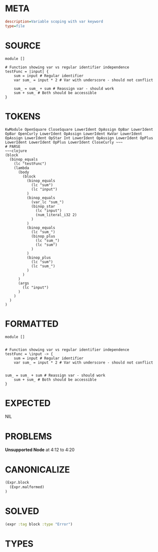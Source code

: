 # META
~~~ini
description=Variable scoping with var keyword
type=file
~~~
# SOURCE
~~~roc
module []

# Function showing var vs regular identifier independence
testFunc = |input| {
	sum = input # Regular identifier
	var sum_ = input * 2 # Var with underscore - should not conflict

	sum_ = sum_ + sum # Reassign var - should work
	sum + sum_ # Both should be accessible
}
~~~
# TOKENS
~~~text
KwModule OpenSquare CloseSquare LowerIdent OpAssign OpBar LowerIdent OpBar OpenCurly LowerIdent OpAssign LowerIdent KwVar LowerIdent OpAssign LowerIdent OpStar Int LowerIdent OpAssign LowerIdent OpPlus LowerIdent LowerIdent OpPlus LowerIdent CloseCurly ~~~
# PARSE
~~~clojure
(block
  (binop_equals
    (lc "testFunc")
    (lambda
      (body
        (block
          (binop_equals
            (lc "sum")
            (lc "input")
          )
          (binop_equals
            (var_lc "sum_")
            (binop_star
              (lc "input")
              (num_literal_i32 2)
            )
          )
          (binop_equals
            (lc "sum_")
            (binop_plus
              (lc "sum_")
              (lc "sum")
            )
          )
          (binop_plus
            (lc "sum")
            (lc "sum_")
          )
        )
      )
      (args
        (lc "input")
      )
    )
  )
)
~~~
# FORMATTED
~~~roc
module []


# Function showing var vs regular identifier independence
testFunc = \input -> {
	sum = input # Regular identifier
	var sum_ = input * 2 # Var with underscore - should not conflict
	

sum_ = sum_ + sum # Reassign var - should work
	sum + sum_ # Both should be accessible
}
~~~
# EXPECTED
NIL
# PROBLEMS
**Unsupported Node**
at 4:12 to 4:20

# CANONICALIZE
~~~clojure
(Expr.block
  (Expr.malformed)
)
~~~
# SOLVED
~~~clojure
(expr :tag block :type "Error")
~~~
# TYPES
~~~roc
~~~
